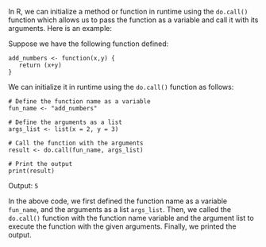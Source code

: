 In R, we can initialize a method or function in runtime using the `do.call()` function which allows us to pass the function as a variable and call it with its arguments. Here is an example:

Suppose we have the following function defined:
```
add_numbers <- function(x,y) {
   return (x+y)
}
```
We can initialize it in runtime using the `do.call()` function as follows:
```
# Define the function name as a variable
fun_name <- "add_numbers"

# Define the arguments as a list
args_list <- list(x = 2, y = 3)

# Call the function with the arguments
result <- do.call(fun_name, args_list)

# Print the output
print(result)
```
Output: `5`

In the above code, we first defined the function name as a variable `fun_name`, and the arguments as a list `args_list`. Then, we called the `do.call()` function with the function name variable and the argument list to execute the function with the given arguments. Finally, we printed the output.